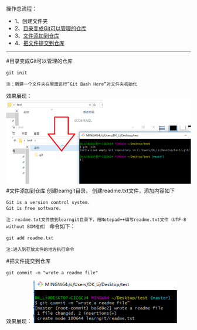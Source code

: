 操作总流程：
- 1、创建文件夹
- 2、[目录变成Git可以管理的仓库](#1)
- 3、[文件添加到仓库](#2)
- 4、[把文件提交到仓库](#3)

----------

#<span id="1">目录变成Git可以管理的仓库</span>
```
git init
```
`注：新建一个文件夹在里面进行“Git Bash Here”对文件夹初始化`

效果展现：
![](image/3-1.png)
#<span id="2">文件添加到仓库</span>
创建learngit目录，
创建readme.txt文件，添加内容如下
```
Git is a version control system.
Git is free software.
```
`注：readme.txt文件放到learngit目录下，用Notepad++编写readme.txt文件（UTF-8 without BOM格式）`
命令如下：
```
git add readme.txt
```
`注:进入到存放文件的地方执行命令`

#<span id="3">把文件提交到仓库</span>
```
git commit -m "wrote a readme file"
```
效果展现：
![image](image/3-2.png)